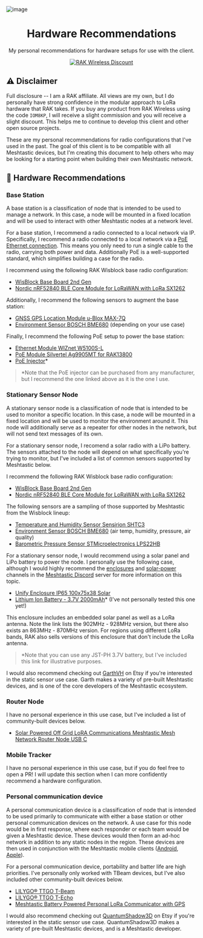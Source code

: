 ![image](https://user-images.githubusercontent.com/46639306/229531059-2f07b9c1-982f-4eaa-aae7-b8663e1e94a5.png)

<div align="center">
  <h1 align="center">Hardware Recommendations</h1>
  <p align="center">My personal recommendations for hardware setups for use with the client.</p>
</div>
</p>

<p align="center">
  <a href="https://rakwireless.kckb.st/ab922280">
    <img alt="RAK Wireless Discount" src="https://img.shields.io/badge/Support%20Me-IOM8KP-blue" />
  </a>
</p>

## :warning: Disclaimer

Full disclosure -- I am a RAK affiliate. All views are my own, but I do personally have strong confidence in the modular approach to LoRa hardware that RAK takes. If you buy any product from RAK Wireless using the code `IOM8KP`, I will receive a slight commission and you will receive a slight discount. This helps me to continue to develop this client and other open source projects.

These are my personal recommendations for radio configurations that I've used in the past. The goal of this client is to be compatible with all Meshtastic devices, but I'm creating this document to help others who may be looking for a starting point when building their own Meshtastic network.

## :hammer: Hardware Recommendations

### Base Station

A base station is a classification of node that is intended to be used to manage a network. In this case, a node will be mounted in a fixed location and will be used to interact with other Meshtastic nodes at a network level.

For a base station, I recommend a radio connected to a local network via IP. Specifically, I recommend a radio connected to a local network via a [PoE Ethernet connection](https://en.wikipedia.org/wiki/Power_over_Ethernet). This means you only need to run a single cable to the radio, carrying both power and data. Additionally PoE is a well-supported standard, which simplifies building a case for the radio.

I recommend using the following RAK Wisblock base radio configuration:

* [WisBlock Base Board 2nd Gen](https://store.rakwireless.com/products/rak19007-wisblock-base-board-2nd-gen)
* [Nordic nRF52840 BLE Core Module for LoRaWAN with LoRa SX1262](https://store.rakwireless.com/products/nordic-nrf52840-ble-core-module-for-lorawan-with-lora-sx1262-rak4631-rak4631-c?variant=42576992436422)

Additionally, I recommend the following sensors to augment the base station:

* [GNSS GPS Location Module u-Blox MAX-7Q](https://store.rakwireless.com/products/rak1910-max-7q-gnss-location-sensor)
* [Environment Sensor BOSCH BME680](https://store.rakwireless.com/products/rak1906-bme680-environment-sensor) (depending on your use case)

Finally, I recommend the following PoE setup to power the base station:

* [Ethernet Module WIZnet W5100S-L ](https://store.rakwireless.com/products/rak13800-wisblock-ethernet-interface)
* [PoE Module Silvertel Ag9905MT for RAK13800](https://store.rakwireless.com/products/rak19018-poe-module-for-rak13800)
* [PoE Injector](https://store.rakwireless.com/products/poe-injector)*

> *Note that the PoE injector can be purchased from any manufacturer, but I recommend the one linked above as it is the one I use.

### Stationary Sensor Node

A stationary sensor node is a classification of node that is intended to be used to monitor a specific location. In this case, a node will be mounted in a fixed location and will be used to monitor the environment around it. This node will additionally serve as a repeater for other nodes in the network, but will not send text messages of its own.

For a stationary sensor node, I recomend a solar radio with a LiPo battery. The sensors attached to the node will depend on what specifically you're trying to monitor, but I've included a list of common sensors supported by Meshtastic below.

I recommend the following RAK Wisblock base radio configuration:

* [WisBlock Base Board 2nd Gen](https://store.rakwireless.com/products/rak19007-wisblock-base-board-2nd-gen)
* [Nordic nRF52840 BLE Core Module for LoRaWAN with LoRa SX1262](https://store.rakwireless.com/products/nordic-nrf52840-ble-core-module-for-lorawan-with-lora-sx1262-rak4631-rak4631-c?variant=42576992436422)

The following sensors are a sampling of those supported by Meshtastic from the Wisblock lineup:

* [Temperature and Humidity Sensor Sensirion SHTC3](https://store.rakwireless.com/products/rak1901-shtc3-temperature-humidity-sensor)
* [Environment Sensor BOSCH BME680](https://store.rakwireless.com/products/rak1906-bme680-environment-sensor) (air temp, humidity, pressure, air quality)
* [Barometric Pressure Sensor STMicroelectronics LPS22HB](https://store.rakwireless.com/products/rak1902-kps22hb-barometric-pressure-sensor)

For a stationary sensor node, I would recommend using a solar panel and LiPo battery to power the node. I personally use the following case, although I would highly recommend the [enclosures](https://discord.com/channels/867578229534359593/920180403799728210) and [solar-power](https://discord.com/channels/867578229534359593/970723761013800970) channels in the [Meshtastic Discord](https://discord.com/invite/ktMAKGBnBs) server for more information on this topic.

* [Unify Enclosure IP65 100x75x38 Solar](https://store.rakwireless.com/products/unify-enclosure-ip65-100x75x38-solar?variant=42533523620038)
* [Lithium Ion Battery - 3.7V 2000mAh](https://www.adafruit.com/product/2011)* (I've not personally tested this one yet!)

This enclosure includes an embedded solar panel as well as a LoRa antenna. Note the link lists the 902MHz - 928MHz version, but there also exists an 863MHz - 870MHz version. For regions using different LoRa bands, RAK also sells versions of this enclosure that don't include the LoRa antenna.

> *Note that you can use any JST-PH 3.7V battery, but I've included this link for illustrative purposes.

I would also recommend checking out [GarthVH](https://www.etsy.com/shop/GarthVH) on Etsy if you're interested in the static sensor use case. Garth makes a variety of pre-built Meshtastic devices, and is one of the core developers of the Meshtastic ecosystem.

### Router Node

I have no personal experience in this use case, but I've included a list of community-built devices below.

* [Solar Powered Off Grid LoRA Communications Meshtastic Mesh Network Router Node USB C](https://www.etsy.com/listing/1048791528/solar-powered-off-grid-lora)

### Mobile Tracker

I have no personal experience in this use case, but if you do feel free to open a PR! I will update this section when I can more confidently recommend a hardware configuration.

### Personal communication device

A personal communication device is a classification of node that is intended to be used primarily to communicate with either a base station or other personal communication devices on the network. A use case for this node would be in first response, where each responder or each team would be given a Meshtastic device. These devices would then form an ad-hoc network in addition to any static nodes in the region. These devices are then used in conjunction with the Meshtastic mobile clients ([Android](https://meshtastic.org/docs/category/android-app), [Apple](https://meshtastic.org/docs/category/apple-apps)).

For a personal communication device, portability and batter life are high priorities. I've personally only worked with TBeam devices, but I've also included other community-built devices below.

* [LILYGO® TTGO T-Beam](https://meshtastic.org/docs/hardware/devices/tbeam/)
* [LILYGO® TTGO T-Echo](https://meshtastic.org/docs/hardware/devices/techo/)
* [Meshtastic Battery Powered Personal LoRa Communicator with GPS](https://www.etsy.com/listing/1207992388/meshtastic-battery-powered-personal-lora)

I would also recommend checking out [QuantumShadow3D](https://www.etsy.com/shop/QuantumShadow3D) on Etsy if you're interested in the static sensor use case. QuantumShadow3D makes a variety of pre-built Meshtastic devices, and is a Meshtastic developer.
